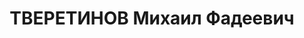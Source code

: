 ---
title: ТВЕРЕТИНОВ Михаил Фадеевич
description: народився 1889 р. у с. Шукайвода Уманського пов. Київської губ. Українець,
  із селян, освіта неповна середня, у 1920-1937 рр. член ВКП(б). Проживав у Харкові.
  Директор тресту приміських господарств. Заарештований 13 жовтня 1937 р. як член
  антирад. української націоналістичної організації (статті 548, 5411 ККУРСР) і військовою
  колегією Верховного Суду СРСР 30 грудня 1937 р. (статті 547, 548, 5411 КК УРСР)
  засуджений до розстрілу з конфіскацією особистого майна. Розстріляний 31 грудня
  1937 р. у Харкові. Реабілітований 27 лютого 1958 р.
---